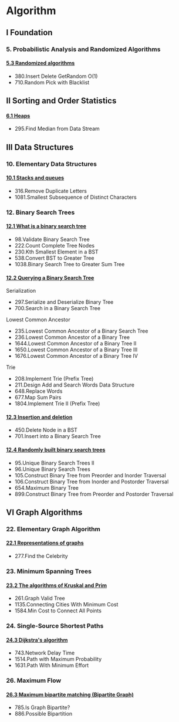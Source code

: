 # Algorithm

## I Foundation

### 5. Probabilistic Analysis and Randomized Algorithms
#### [5.3 Randomized algorithms](src/5.%20Probabilistic%20Analysis%20and%20Randomized%20Algorithms/5.2%20Randomized%20algorithms)
- 380.Insert Delete GetRandom O(1)
- 710.Random Pick with Blacklist

## II Sorting and Order Statistics
#### [6.1 Heaps](src/6.%20Heapsort/6.1%20Heaps/README.md)
- 295.Find Median from Data Stream

## III Data Structures

### 10. Elementary Data Structures
#### [10.1 Stacks and queues](src/10.%20Elementary%20Data%20Structures/10.1%20Stacks%20and%20queues)
- 316.Remove Duplicate Letters
- 1081.Smallest Subsequence of Distinct Characters

### 12. Binary Search Trees

#### [12.1 What is a binary search tree](src/12.%20Binary%20Search%20Trees/12.1%20What%20is%20a%20binary%20search%20Tree)
- 98.Validate Binary Search Tree
- 222.Count Complete Tree Nodes
- 230.Kth Smallest Element in a BST
- 538.Convert BST to Greater Tree
- 1038.Binary Search Tree to Greater Sum Tree

#### [12.2 Querying a Binary Search Tree](src/12.%20Binary%20Search%20Trees/12.2%20Querying%20a%20binary%20search%20tree)

Serialization

- 297.Serialize and Deserialize Binary Tree
- 700.Search in a Binary Search Tree

Lowest Common Ancestor

- 235.Lowest Common Ancestor of a Binary Search Tree
- 236.Lowest Common Ancestor of a Binary Tree
- 1644.Lowest Common Ancestor of a Binary Tree II
- 1650.Lowest Common Ancestor of a Binary Tree III
- 1676.Lowest Common Ancestor of a Binary Tree IV

Trie

- 208.Implement Trie (Prefix Tree)
- 211.Design Add and Search Words Data Structure
- 648.Replace Words
- 677.Map Sum Pairs
- 1804.Implement Trie II (Prefix Tree)

#### [12.3 Insertion and deletion](src/12.%20Binary%20Search%20Trees/12.3%20Insertion%20and%20deletion)
- 450.Delete Node in a BST
- 701.Insert into a Binary Search Tree

#### [12.4 Randomly built binary search trees](src/12.%20Binary%20Search%20Trees/12.4%20Randomly%20built%20binary%20search%20tress)
- 95.Unique Binary Search Trees II
- 96.Unique Binary Search Trees
- 105.Construct Binary Tree from Preorder and Inorder Traversal
- 106.Construct Binary Tree from Inorder and Postorder Traversal
- 654.Maximum Binary Tree
- 899.Construct Binary Tree from Preorder and Postorder Traversal

## VI Graph Algorithms

### 22. Elementary Graph Algorithm
#### [22.1 Representations of graphs](src/22.%20Elementary%20Graph%20Algorithms/22.1%20Representations%20of%20graphs)
- 277.Find the Celebrity

### 23. Minimum Spanning Trees
#### [23.2 The algorithms of Kruskal and Prim](src/23.%20Minimum%20Spanning%20Trees/23.2%20The%20algorithms%20of%20Kruskal%20and%20Prim)
- 261.Graph Valid Tree
- 1135.Connecting Cities With Minimum Cost
- 1584.Min Cost to Connect All Points

### 24. Single-Source Shortest Paths
#### [24.3 Dijkstra's algorithm](src/24.%20Single-Source%20Shortest%20Paths/24.3%20Dijkstra's%20algorithm)
- 743.Network Delay Time
- 1514.Path with Maximum Probability
- 1631.Path With Minimum Effort

### 26. Maximum Flow
#### [26.3 Maximum bipartite matching (Bipartite Graph)](src/26.%20Maximum%20Flow/26.3%20Maximum%20bipartite%20matching)
- 785.Is Graph Bipartite?
- 886.Possible Bipartition